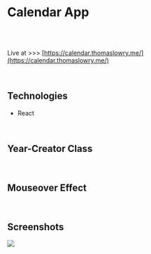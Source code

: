
# Calendar App

<br>

<br>

Live at >>> [https://calendar.thomaslowry.me/](https://calendar.thomaslowry.me/)

<br>

## Technologies

 - React

<br>

## Year-Creator Class

<br>

## Mouseover Effect

<br>

## Screenshots

<img src="https://github.com/Tommydreamer57/calendar/blob/master/screenshots/Calendar%20Screenshot.png?raw=true">
